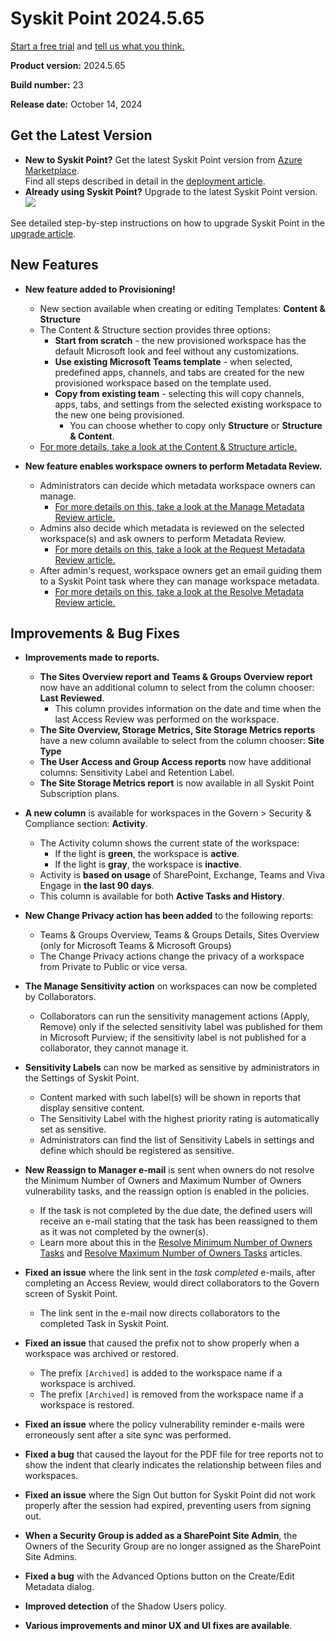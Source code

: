 ﻿---
description: This article lists improvements and bug fixes in Syskit Point version 2024.5.65
---

# Syskit Point 2024.5.65

[Start a free trial](https://www.syskit.com/products/point/free-trial/) and [tell us what you think.](https://www.syskit.com/company/contact-us/)

**Product version:** 2024.5.65 

**Build number:** 23

**Release date:** October 14, 2024

## Get the Latest Version

* **New to Syskit Point?** Get the latest Syskit Point version from [Azure Marketplace](https://azuremarketplace.microsoft.com/en-us/marketplace/apps/syskitltd.syskit\_point).\
 Find all steps described in detail in the [deployment article](../../../set-up-point-enterprise/deployment/deploy-syskit-point.md).
* **Already using Syskit Point?** Upgrade to the latest Syskit Point version.\
 [![](https://aka.ms/deploytoazurebutton)](https://portal.azure.com/#create/Microsoft.Template/uri/https%3A%2F%2Fsyskitassetsstorage.blob.core.windows.net%2Fpoint%2FARMTemplates%2FPointUpdateDeploy%2FPointUpdateTemplate.json)

See detailed step-by-step instructions on how to upgrade Syskit Point in the [upgrade article](../../../set-up-point-enterprise/deployment/upgrade-syskit-point.md).

## New Features

* **New feature added to Provisioning!**
  * New section available when creating or editing Templates: **Content & Structure**
  * The Content & Structure section provides three options:
    * **Start from scratch** - the new provisioned workspace has the default Microsoft look and feel without any customizations.
    * **Use existing Microsoft Teams template** - when selected, predefined apps, channels, and tabs are created for the new provisioned workspace based on the template used. 
    * **Copy from existing team** - selecting this will copy channels, apps, tabs, and settings from the selected existing workspace to the new one being provisioned. 
      * You can choose whether to copy only **Structure** or **Structure & Content**.
  * [For more details, take a look at the Content & Structure article.](../../../governance-and-automation/provisioning/content-and-structure.md)


* **New feature enables workspace owners to perform Metadata Review.**
  * Administrators can decide which metadata workspace owners can manage. 
    * [For more details on this, take a look at the Manage Metadata Review article.](../../../governance-and-automation/metadata/manage-custom-metadata.md)
  * Admins also decide which metadata is reviewed on the selected workspace(s) and ask owners to perform Metadata Review.
    * [For more details on this, take a look at the Request Metadata Review article.](../../../governance-and-automation/metadata/request-metadata-review.md)
  * After admin's request, workspace owners get an email guiding them to a Syskit Point task where they can manage workspace metadata.
    * [For more details on this, take a look at the Resolve Metadata Review article.](../../../point-collaborators/resolve-governance-tasks/metadata-review.md) 

## Improvements & Bug Fixes

* **Improvements made to reports.**
  * **The Sites Overview report and Teams & Groups Overview report** now have an additional column to select from the column chooser: **Last Reviewed**.  
     * This column provides information on the date and time when the last Access Review was performed on the workspace.
  *  **The Site Overview, Storage Metrics, Site Storage Metrics reports** have a new column available to select from the column chooser: **Site Type**
  * **The User Access and Group Access reports** now have additional columns: Sensitivity Label and Retention Label. 
  * **The Site Storage Metrics report** is now available in all Syskit Point Subscription plans. 

* **A new column** is available for workspaces in the Govern > Security & Compliance section: **Activity**.
  * The Activity column shows the current state of the workspace: 
    * If the light is **green**, the workspace is **active**.
    * If the light is **gray**, the workspace is **inactive**.
  * Activity is **based on usage** of SharePoint, Exchange, Teams and Viva Engage in **the last 90 days**.
  * This column is available for both **Active Tasks and History**. 

* **New Change Privacy action has been added** to the following reports: 
  * Teams & Groups Overview, Teams & Groups Details, Sites Overview (only for Microsoft Teams & Microsoft Groups)
  * The Change Privacy actions change the privacy of a workspace from Private to Public or vice versa. 

* **The Manage Sensitivity action** on workspaces can now be completed by Collaborators.
  * Collaborators can run the sensitivity management actions (Apply, Remove) only if the selected sensitivity label was published for them in Microsoft Purview; if the sensitivity label is not published for a collaborator, they cannot manage it.

* **Sensitivity Labels** can now be marked as sensitive by administrators in the Settings of Syskit Point. 
  * Content marked with such label(s) will be shown in reports that display sensitive content.
  * The Sensitivity Label with the highest priority rating is automatically set as sensitive.
  * Administrators can find the list of Sensitivity Labels in settings and define which should be registered as sensitive.

* **New Reassign to Manager e-mail** is sent when owners do not resolve the Minimum Number of Owners and Maximum Number of Owners vulnerability tasks, and the reassign option is enabled in the policies.
  * If the task is not completed by the due date, the defined users will receive an e-mail stating that the task has been reassigned to them as it was not completed by the owner(s).
  * Learn more about this in the [Resolve Minimum Number of Owners Tasks](../../../point-collaborators/resolve-governance-tasks/minimum-number-of-owners.md) and [Resolve Maximum Number of Owners Tasks](../../../point-collaborators/resolve-governance-tasks/maximum-number-of-owners.md) articles. 

* **Fixed an issue** where the link sent in the *task completed* e-mails, after completing an Access Review, would direct collaborators to the Govern screen of Syskit Point.
  * The link sent in the e-mail now directs collaborators to the completed Task in Syskit Point. 

* **Fixed an issue** that caused the prefix not to show properly when a workspace was archived or restored. 
  * The prefix `[Archived]` is added to the workspace name if a workspace is archived.
  * The prefix `[Archived]` is removed from the workspace name if a workspace is restored.  

* **Fixed an issue** where the policy vulnerability reminder e-mails were erroneously sent after a site sync was performed.

* **Fixed a bug** that caused the layout for the PDF file for tree reports not to show the indent that clearly indicates the relationship between files and workspaces. 

* **Fixed an issue** where the Sign Out button for Syskit Point did not work properly after the session had expired, preventing users from signing out. 

* **When a Security Group is added as a SharePoint Site Admin**, the Owners of the Security Group are no longer assigned as the SharePoint Site Admins.  

* **Fixed a bug** with the Advanced Options button on the Create/Edit Metadata dialog.

* **Improved detection** of the Shadow Users policy.

* **Various improvements and minor UX and UI fixes are available**.
